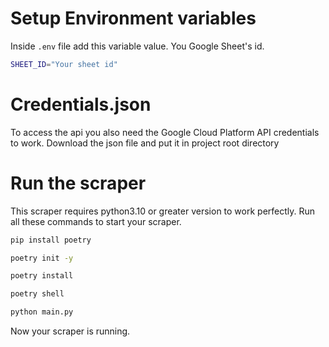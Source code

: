 # Setup Environment variables
Inside `.env` file add this variable value. You Google Sheet's id.

```bash
SHEET_ID="Your sheet id"
```

# Credentials.json
To access the api you also need the Google Cloud Platform API credentials to work.
Download the json file and put it in project root directory

# Run the scraper
This scraper requires python3.10 or greater version to work perfectly. Run all these commands to start your scraper.

```bash
pip install poetry
```

```bash
poetry init -y
```

```bash
poetry install
```

```bash
poetry shell
```

```bash
python main.py
```

Now your scraper is running.